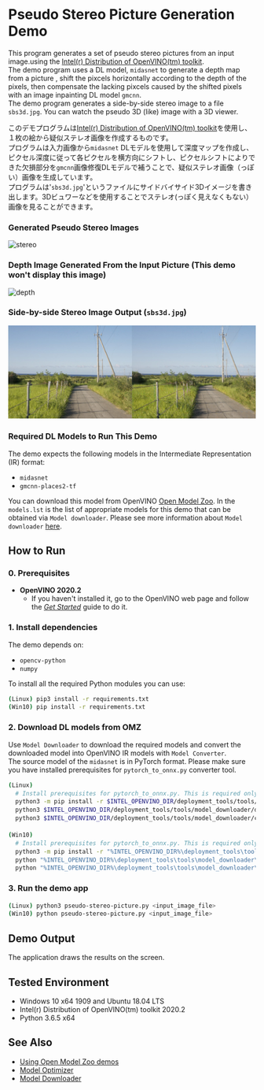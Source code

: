 # Pseudo Stereo Picture Generation Demo
This program generates a set of pseudo stereo pictures from an input image.using  the [Intel(r) Distribution of OpenVINO(tm) toolkit](https://software.intel.com/en-us/openvino-toolkit).  
The demo program uses a DL model, `midasnet` to generate a depth map from a picture , shift the pixcels horizontally according to the depth of the pixels, then compensate the lacking pixcels caused by the shifted pixels with an image inpainting DL model `gmcnn`.  
The demo program generates a side-by-side stereo image to a file `sbs3d.jpg`. You can watch the pseudo 3D (like) image with a 3D viewer.  

このデモプログラムは[Intel(r) Distribution of OpenVINO(tm) toolkit](https://software.intel.com/en-us/openvino-toolkit)を使用し、１枚の絵から疑似ステレオ画像を作成するものです。  
プログラムは入力画像から`midasnet` DLモデルを使用して深度マップを作成し、ピクセル深度に従って各ピクセルを横方向にシフトし、ピクセルシフトによりできた欠損部分を`gmcnn`画像修復DLモデルで補うことで、疑似ステレオ画像（っぽい）画像を生成しています。  
プログラムは'`sbs3d.jpg`'というファイルにサイドバイサイド3Dイメージを書き出します。3Dビュワーなどを使用することでステレオ(っぽく見えなくもない）画像を見ることができます。  


### Generated Pseudo Stereo Images
![stereo](./resources/pseudo-stereo.gif)

### Depth Image Generated From the Input Picture (This demo won't display this image)
![depth](./resources/disp.png)

### Side-by-side Stereo Image Output (`sbs3d.jpg`)
![sbs3d](./resources/sbs3d.jpg)

### Required DL Models to Run This Demo

The demo expects the following models in the Intermediate Representation (IR) format:

  * `midasnet`
  * `gmcnn-places2-tf`

You can download this model from OpenVINO [Open Model Zoo](https://github.com/opencv/open_model_zoo).
In the `models.lst` is the list of appropriate models for this demo that can be obtained via `Model downloader`.
Please see more information about `Model downloader` [here](../../../tools/downloader/README.md).

## How to Run


### 0. Prerequisites
- **OpenVINO 2020.2**
  - If you haven't installed it, go to the OpenVINO web page and follow the [*Get Started*](https://software.intel.com/en-us/openvino-toolkit/documentation/get-started) guide to do it.  


### 1. Install dependencies  
The demo depends on:
- `opencv-python`
- `numpy`

To install all the required Python modules you can use:

``` sh
(Linux) pip3 install -r requirements.txt
(Win10) pip install -r requirements.txt
```

### 2. Download DL models from OMZ
Use `Model Downloader` to download the required models and convert the downloaded model into OpenVINO IR models with `Model Converter`.  
The source model of the `midasnet` is in PyTorch format. Please make sure you have installed prerequisites for `pytorch_to_onnx.py` converter tool.  

``` sh
(Linux) 
  # Install prerequisites for pytorch_to_onnx.py. This is required only for the 1st time
  python3 -m pip install -r $INTEL_OPENVINO_DIR/deployment_tools/tools/model_downloader/requirements-pytorch.in
  python3 $INTEL_OPENVINO_DIR/deployment_tools/tools/model_downloader/downloader.py --list models.lst
  python3 $INTEL_OPENVINO_DIR/deployment_tools/tools/model_downloader/converter.py --list models.lst
       
(Win10) 
  # Install prerequisites for pytorch_to_onnx.py. This is required only for the 1st time
  python3 -m pip install -r "%INTEL_OPENVINO_DIR%\deployment_tools\tools\model_downloader\requirements-pytorch.in"
  python "%INTEL_OPENVINO_DIR%\deployment_tools\tools\model_downloader\downloader.py" --list models.lst
  python "%INTEL_OPENVINO_DIR%\deployment_tools\tools\model_downloader\converter.py" --list models.lst
```

### 3. Run the demo app

``` sh
(Linux) python3 pseudo-stereo-picture.py <input_image_file>
(Win10) python pseudo-stereo-picture.py <input_image_file>
```

## Demo Output  
The application draws the results on the screen.

## Tested Environment  
- Windows 10 x64 1909 and Ubuntu 18.04 LTS  
- Intel(r) Distribution of OpenVINO(tm) toolkit 2020.2  
- Python 3.6.5 x64  

## See Also  
* [Using Open Model Zoo demos](../../README.md)  
* [Model Optimizer](https://docs.openvinotoolkit.org/latest/_docs_MO_DG_Deep_Learning_Model_Optimizer_DevGuide.html)  
* [Model Downloader](../../../tools/downloader/README.md)  
